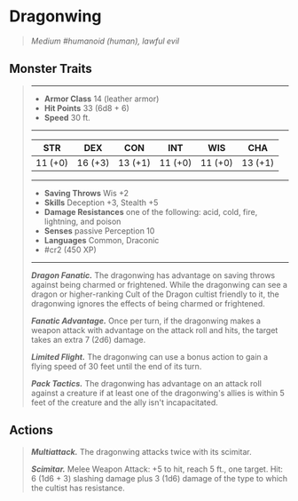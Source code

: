# Dragonwing
>*Medium #humanoid (human), lawful evil*
## Monster Traits
>___
>- **Armor Class** 14 (leather armor)
>- **Hit Points** 33 (6d8 + 6)
>- **Speed** 30 ft.
>___
>|STR|DEX|CON|INT|WIS|CHA|
>|:---:|:---:|:---:|:---:|:---:|:---:|
>|11 (+0)|16 (+3)|13 (+1)|11 (+0)|11 (+0)|13 (+1)|
>___
>- **Saving Throws** Wis +2
>- **Skills** Deception +3, Stealth +5
>- **Damage Resistances** one of the following: acid, cold, fire, lightning, and poison
>- **Senses** passive Perception 10
>- **Languages** Common, Draconic
>- #cr2 (450 XP)
>___
>***Dragon Fanatic.*** The dragonwing has advantage on saving throws against being charmed or frightened. While the dragonwing can see a dragon or higher-ranking Cult of the Dragon cultist friendly to it, the dragonwing ignores the effects of being charmed or frightened.  
>
>***Fanatic Advantage.*** Once per turn, if the dragonwing makes a weapon attack with advantage on the attack roll and hits, the target takes an extra 7 (2d6) damage.  
>
>***Limited Flight.*** The dragonwing can use a bonus action to gain a flying speed of 30 feet until the end of its turn.  
>
>***Pack Tactics.*** The dragonwing has advantage on an attack roll against a creature if at least one of the dragonwing's allies is within 5 feet of the creature and the ally isn't incapacitated.  
>
## Actions
>***Multiattack.*** The dragonwing attacks twice with its scimitar.  
>
>***Scimitar.*** Melee Weapon Attack: +5 to hit, reach 5 ft., one target. Hit: 6 (1d6 + 3) slashing damage plus 3 (1d6) damage of the type to which the cultist has resistance.